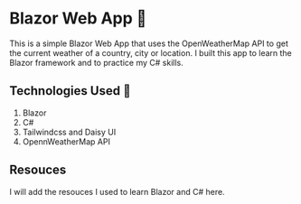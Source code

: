 # Blazor Web App 🚀

This is a simple Blazor Web App that uses the OpenWeatherMap API to get the current weather of a country, city or location. I built this app to learn the Blazor framework and to practice my C# skills.

## Technologies Used 🔧

1. Blazor
2. C#
3. Tailwindcss and Daisy UI
4. OpennWeatherMap API

## Resouces

I will add the resouces I used to learn Blazor and C# here.
